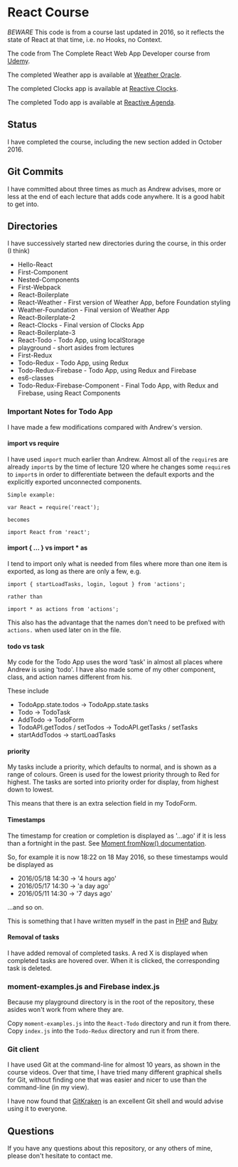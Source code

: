 # React Course

*BEWARE* This code is from a course last updated in 2016, so it reflects the state of React at that time, i.e. no Hooks, no Context.

The code from The Complete React Web App Developer course from
[Udemy](https://www.udemy.com/the-complete-react-web-app-developer-course).

The completed Weather app is available at
[Weather Oracle](http://weather-oracle.herokuapp.com).

The completed Clocks app is available at
[Reactive Clocks](http://reactive-clocks.herokuapp.com).

The completed Todo app is available at
[Reactive Agenda](http://reactive-agenda.herokuapp.com).

## Status

I have completed the course, including the new section added in October 2016.

## Git Commits

I have committed about three times as much as Andrew advises, more or less
at the end of each lecture that adds code anywhere. It is a good habit to
get into.

## Directories

I have successively started new directories during the course, in this order
(I think)

* Hello-React
* First-Component
* Nested-Components
* First-Webpack
* React-Boilerplate
* React-Weather         - First version of Weather App, before Foundation styling
* Weather-Foundation    - Final version of Weather App
* React-Boilerplate-2
* React-Clocks          - Final version of Clocks App
* React-Boilerplate-3
* React-Todo            - Todo App, using localStorage
* playground            - short asides from lectures
* First-Redux
* Todo-Redux            - Todo App, using Redux
* Todo-Redux-Firebase   - Todo App, using Redux and Firebase
* es6-classes
* Todo-Redux-Firebase-Component - Final Todo App, with Redux and Firebase, using React Components

### Important Notes for Todo App

I have made a few modifications compared with Andrew's version.

#### import vs require

I have used `import` much earlier than Andrew. Almost all of the `require`s are
already `import`s by the time of lecture 120 where he changes some `require`s
to `import`s in order to differentiate between the default exports and the
explicitly exported unconnected components.

```
Simple example:

var React = require('react');

becomes

import React from 'react';
```

#### import { ... } vs import * as

I tend to import only what is needed from files where more than one item
is exported, as long as there are only a few, e.g.

```
import { startLoadTasks, login, logout } from 'actions';

rather than

import * as actions from 'actions';
```

This also has the advantage that the names don't need to be prefixed with
`actions.` when used later on in the file.

#### todo vs task

My code for the Todo App uses the word 'task' in almost all places where Andrew
is using 'todo'. I have also made some of my other component, class, and action
names different from his.

These include

* TodoApp.state.todos -> TodoApp.state.tasks
* Todo -> TodoTask
* AddTodo -> TodoForm
* TodoAPI.getTodos / setTodos -> TodoAPI.getTasks / setTasks
* startAddTodos -> startLoadTasks

#### priority

My tasks include a priority, which defaults to normal, and is shown as a range
of colours. Green is used for the lowest priority through to Red for highest.
The tasks are sorted into priority order for display, from highest down to lowest.

This means that there is an extra selection field in my TodoForm.

#### Timestamps

The timestamp for creation or completion is displayed as '...ago' if it is less
than a fortnight in the past.
See [Moment fromNow() documentation](http://momentjs.com/docs/#/displaying/fromnow/).

So, for example it is now 18:22 on 18 May 2016, so these timestamps would be
displayed as

* 2016/05/18 14:30 -> '4 hours ago'
* 2016/05/17 14:30 -> 'a day ago'
* 2016/05/11 14:30 -> '7 days ago'

...and so on.

This is something that I have written myself in the past in
[PHP](https://github.com/JulianNicholls/RSS-Viewer/blob/master/humantime.php)
and
[Ruby](https://github.com/JulianNicholls/ruby-rss-reader/blob/master/humantime.rb)

#### Removal of tasks

I have added removal of completed tasks. A red X is displayed when completed
tasks are hovered over. When it is clicked, the corresponding task is deleted.

### moment-examples.js and Firebase index.js

Because my playground directory is in the root of the repository, these asides
won't work from where they are.

Copy `moment-examples.js` into the `React-Todo` directory and run it from there.
Copy `index.js` into the `Todo-Redux` directory and run it from there.

### Git client

I have used Git at the command-line for almost 10 years, as shown in the course
videos. Over that time, I have tried many different graphical shells for Git,
without finding one that was easier and nicer to use than the command-line
(in my view).

I have now found that [GitKraken](https://www.gitkraken.com) is an excellent
Git shell and would advise using it to everyone.

## Questions

If you have any questions about this repository, or any others of mine, please
don't hesitate to contact me.
